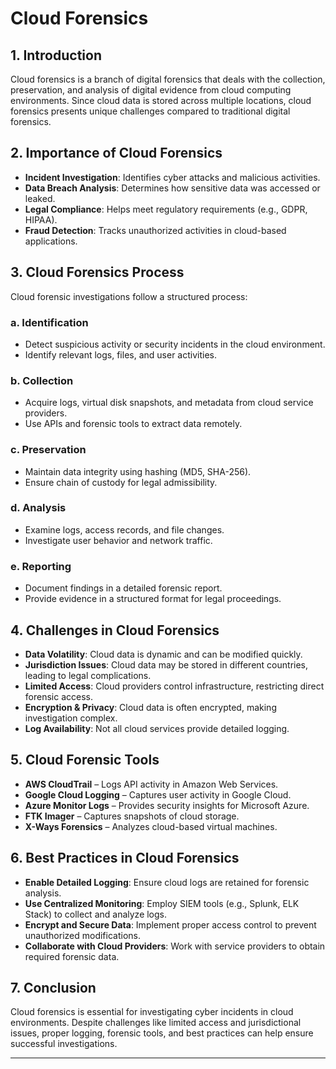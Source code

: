 # Cloud Forensics

## 1. Introduction
Cloud forensics is a branch of digital forensics that deals with the collection, preservation, and analysis of digital evidence from cloud computing environments. Since cloud data is stored across multiple locations, cloud forensics presents unique challenges compared to traditional digital forensics.

## 2. Importance of Cloud Forensics
- **Incident Investigation**: Identifies cyber attacks and malicious activities.
- **Data Breach Analysis**: Determines how sensitive data was accessed or leaked.
- **Legal Compliance**: Helps meet regulatory requirements (e.g., GDPR, HIPAA).
- **Fraud Detection**: Tracks unauthorized activities in cloud-based applications.

## 3. Cloud Forensics Process
Cloud forensic investigations follow a structured process:

### a. Identification
- Detect suspicious activity or security incidents in the cloud environment.
- Identify relevant logs, files, and user activities.

### b. Collection
- Acquire logs, virtual disk snapshots, and metadata from cloud service providers.
- Use APIs and forensic tools to extract data remotely.

### c. Preservation
- Maintain data integrity using hashing (MD5, SHA-256).
- Ensure chain of custody for legal admissibility.

### d. Analysis
- Examine logs, access records, and file changes.
- Investigate user behavior and network traffic.

### e. Reporting
- Document findings in a detailed forensic report.
- Provide evidence in a structured format for legal proceedings.

## 4. Challenges in Cloud Forensics
- **Data Volatility**: Cloud data is dynamic and can be modified quickly.
- **Jurisdiction Issues**: Cloud data may be stored in different countries, leading to legal complications.
- **Limited Access**: Cloud providers control infrastructure, restricting direct forensic access.
- **Encryption & Privacy**: Cloud data is often encrypted, making investigation complex.
- **Log Availability**: Not all cloud services provide detailed logging.

## 5. Cloud Forensic Tools
- **AWS CloudTrail** – Logs API activity in Amazon Web Services.
- **Google Cloud Logging** – Captures user activity in Google Cloud.
- **Azure Monitor Logs** – Provides security insights for Microsoft Azure.
- **FTK Imager** – Captures snapshots of cloud storage.
- **X-Ways Forensics** – Analyzes cloud-based virtual machines.

## 6. Best Practices in Cloud Forensics
- **Enable Detailed Logging**: Ensure cloud logs are retained for forensic analysis.
- **Use Centralized Monitoring**: Employ SIEM tools (e.g., Splunk, ELK Stack) to collect and analyze logs.
- **Encrypt and Secure Data**: Implement proper access control to prevent unauthorized modifications.
- **Collaborate with Cloud Providers**: Work with service providers to obtain required forensic data.

## 7. Conclusion
Cloud forensics is essential for investigating cyber incidents in cloud environments. Despite challenges like limited access and jurisdictional issues, proper logging, forensic tools, and best practices can help ensure successful investigations.

---

